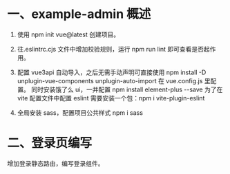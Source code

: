 # 一、example-admin 概述

1. 使用 npm init vue@latest 创建项目。

2. 往.eslintrc.cjs 文件中增加校验规则，运行 npm run lint 即可查看是否起作用。

3. 配置 vue3api 自动导入，之后无需手动声明可直接使用
   npm install -D unplugin-vue-components unplugin-auto-import
   在 vue.config.js 里配置。
   同时安装饿了么 ui，一并配置 npm install element-plus --save
   为了在 vite 配置文件中配置 eslint 需要安装一个包：npm i vite-plugin-eslint

4. 全局安装 sass，配置项目公共样式
   npm i sass

# 二、登录页编写

增加登录静态路由，编写登录组件。
